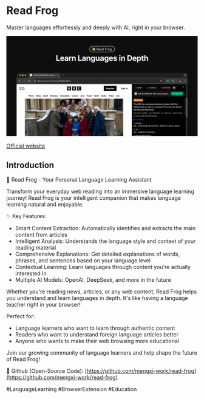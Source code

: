 # Read Frog

Master languages effortlessly and deeply with AI, right in your browser.

![Read Frog](/public/opengraph-image.png)

[Official website](https://readfrog.mengxi.work)

## Introduction

🐸 Read Frog - Your Personal Language Learning Assistant

Transform your everyday web reading into an immersive language learning journey! Read Frog is your intelligent companion that makes language learning natural and enjoyable.

✨ Key Features:

- Smart Content Extraction: Automatically identifies and extracts the main content from articles
- Intelligent Analysis: Understands the language style and context of your reading material
- Comprehensive Explanations: Get detailed explanations of words, phrases, and sentences based on your language level
- Contextual Learning: Learn languages through content you're actually interested in
- Multiple AI Models: OpenAI, DeepSeek, and more in the future

Whether you're reading news, articles, or any web content, Read Frog helps you understand and learn languages in depth. It's like having a language teacher right in your browser!

Perfect for:

- Language learners who want to learn through authentic content
- Readers who want to understand foreign language articles better
- Anyone who wants to make their web browsing more educational

Join our growing community of language learners and help shape the future of Read Frog!

🌟 Github (Open-Source Code): [https://github.com/mengxi-work/read-frog](https://github.com/mengxi-work/read-frog)

#LanguageLearning #BrowserExtension #Education
